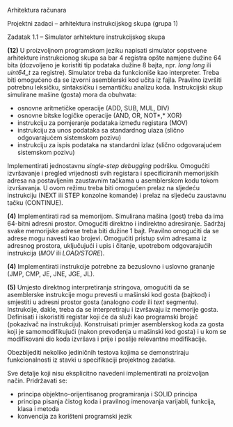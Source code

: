 Arhitektura računara 

Projektni zadaci – arhitektura instrukcijskog skupa (grupa 1) 

Zadatak 1.1 – Simulator arhitekture instrukcijskog skupa 

**(12)** U proizvoljnom programskom jeziku napisati simulator sopstvene arhitekture instrukcionog skupa sa bar 4 registra opšte namjene dužine 64 bita (dozvoljeno je koristiti tip podataka dužine 8 bajta, npr. *long long* ili *uint64\_t* za registre). Simulator treba da funkcioniše kao interpreter. Treba biti omogućeno da se izvorni asemblerski kod učita iz fajla. Pravilno izvršiti potrebnu leksičku, sintaksičku i semantičku analizu koda. Instrukcijski skup simulirane mašine (gosta) mora da obuhvata: 

- osnovne aritmetičke operacije (ADD, SUB, MUL, DIV) 
- osnovne bitske logičke operacije (AND, OR, NOT*,* XOR) 
- instrukciju za pomjeranje podataka između registara (MOV) 
- instrukciju za unos podataka sa standardnog ulaza (slično odgovarajućem sistemskom pozivu) 
- instrukciju za ispis podataka na standardni izlaz (slično odgovarajućem sistemskom pozivu) 

Implementirati jednostavnu *single-step debugging* podršku. Omogućiti izvršavanje i pregled vrijednosti svih registara i specificiranih memorijskih adresa na postavljenim zaustavnim tačkama u asemblerskom kodu tokom izvršavanja. U ovom režimu treba biti omogućen prelaz na sljedeću instrukciju (NEXT ili STEP konzolne komande) i prelaz na sljedeću zaustavnu tačku (CONTINUE). 

**(4)** Implementirati rad sa memorijom. Simulirana mašina (gost) treba da ima 64-bitni adresni prostor. Omogućiti direktno i indirektno adresiranje. Sadržaj svake memorijske adrese treba biti dužine 1 bajt. Pravilno omogućiti da se adrese mogu navesti kao brojevi. Omogućiti pristup svim adresama iz adresnog prostora, uključujući i upis i čitanje, upotrebom odgovarajućih instrukcija (*MOV* ili *LOAD/STORE*). 

**(4)**  Implementirati instrukcije potrebne za bezuslovno i uslovno grananje (JMP, CMP, JE, JNE, JGE, JL).

**(5)**  Umjesto direktnog interpretiranja stringova, omogućiti da se asemblerske instrukcije mogu prevesti u mašinski  kod  gosta  (bajtkod)  i  smjestiti  u  adresni  prostor  gosta  (analogno  *code*  ili  *text*  segmentu). Instrukcije, dakle, treba da se interpretiraju i izvršavaju iz memorije gosta. Definisati i iskoristiti registar koji će da služi kao programski brojač (pokazivač na instrukciju). Konstruisati primjer asemblerskog koda za gosta koji je samomodifikujući (nakon prevođenja u mašinski kod gosta) i u kom se modifikovani dio koda izvršava i prije i poslije relevantne modifikacije. 

Obezbijediti nekoliko jediničnih testova kojima se demonstriraju funkcionalnosti iz stavki u specifikaciji projektnog zadatka. 

Sve detalje koji nisu eksplicitno navedeni implementirati na proizvoljan način. Pridržavati se: 

- principa objektno-orijentisanog programiranja i SOLID principa 
- principa pisanja čistog koda i pravilnog imenovanja varijabli, funkcija, klasa i metoda  
- konvencija za korišteni programski jezik 

